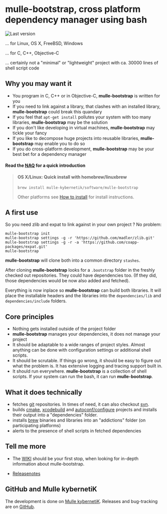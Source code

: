 # mulle-bootstrap, cross platform dependency manager using bash

![Last version](https://img.shields.io/github/tag/mulle-nat/mulle-bootstrap.svg)

... for Linux, OS X, FreeBSD, Windows

... for C, C++, Objective-C

... certainly not a "minimal" or "lightweight" project with ca. 30000 lines of
  shell script code


## Why you may want it

* You program in C, C++ or in Objective-C, **mulle-bootstrap** is written for you
* If you need to link against a library, that clashes with an installed
library,  **mulle-bootstrap** could break this quandary
* If you feel that `apt-get install` pollutes your system with too many libraries,  **mulle-bootstrap** may be the solution
* If you don't like developing in virtual machines, **mulle-bootstrap** may
tickle your fancy
* If you like to decompose huge projects into reusable libraries,
**mulle-bootstrap** may enable you to do so
* If you do cross-platform development, **mulle-bootstrap** may be your best bet for a dependency manager


#### Read the [NAQ](dox/NAQ.md) for a quick introduction

> #### OS X/Linux: Quick install with homebrew/linuxbrew
>
> ```console
> brew install mulle-kybernetik/software/mulle-bootstrap
> ```
> Other platforms see [How to install](dox/INSTALL.md) for install
> instructions.
> 

## A first use

So you need zlib and expat to link against in your own project ? No problem:

```
mulle-bootstrap init
mulle-bootstrap settings -g -r 'https://github.com/madler/zlib.git'
mulle-bootstrap settings -g -r -a 'https://github.com/coapp-packages/expat.git'
mulle-bootstrap
```

**mulle-bootstrap** will clone both into a common directory `stashes`.

After cloning **mulle-bootstrap** looks for a `.bootstrap` folder in the freshly checked out repositories. They could have dependencies too. (If they 
did, those dependencies would be now also added and fetched).

Everything is now inplace so **mulle-bootstrap** can build both libraries. It will place the installable headers and the libraries into the `dependencies/lib` and `dependencies/include` folders.

## Core principles

* Nothing gets installed outside of the project folder
* **mulle-bootstrap** manages your dependencies, it does not manage your
project
* It should be adaptable to a wide ranges of project styles. Almost anything
can be done with configuration settings or additional shell scripts.
* It should be scrutable. If things go wrong, it should be easy to figure
out what the problem is. It has extensive logging and tracing support built in.
* It should run everywhere. **mulle-bootstrap** is a collection of
shell scripts. If your system can run the bash, it can run **mulle-bootstrap**.


## What it does technically

* fetches [git](//enux.pl/article/en/2014-01-21/why-git-sucks) repositories.
In times of need, it can also checkout [svn](//andreasjacobsen.com/2008/10/26/subversion-sucks-get-over-it/).
* builds [cmake](//blog.cppcms.com/post/54),
[xcodebuild](//devcodehack.com/xcode-sucks-and-heres-why/) and
[autoconf/configure](//quetzalcoatal.blogspot.de/2011/06/why-autoconf-sucks.html)
projects and installs their output into a "dependencies" folder.
* installs [brew](//dzone.com/articles/why-osx-sucks-and-you-should) binaries and
libraries into an "addictions" folder (on participating platforms)
* alerts to the presence of shell scripts in fetched dependencies


## Tell me more

* The [WIKI](https://github.com/mulle-nat/mulle-bootstrap/wiki) should be your first stop, when looking for in-depth information about mulle-bootstrap.

* [Releasenotes](RELEASENOTES.md)


## GitHub and Mulle kybernetiK

The development is done on [Mulle kybernetiK](https://www.mulle-kybernetik.com/software/git/mulle-bootstrap/master). Releases and bug-tracking are on [GitHub](https://github.com/mulle-nat/mulle-bootstrap).


